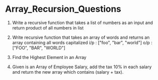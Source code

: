 # Array_Recursion_Questions

1. Write a recursive function that takes a list of numbers as an input and return product of all      numbers in list

2. Write recursive function that takes an array of words and returns an array containing all words    capitalized
   i/p : ["foo", "bar", "world"]
   o/p : ["FOO", "BAR", "WORLD"]

3. Find the Highest Element in an Array 
4. Given is an Array of Employee Salary, add the tax 10% in each salary and return the new array      which contains (salary + tax).
